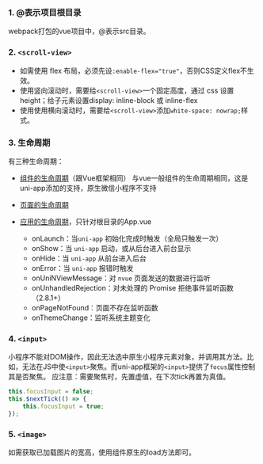 ### 1. @表示项目根目录  
webpack打包的vue项目中，@表示src目录。
### 2. `<scroll-view>`
- 如需使用 flex 布局，必须先设`:enable-flex="true"`，否则CSS定义flex不生效。
- 使用竖向滚动时，需要给`<scroll-view>`一个固定高度，通过 css 设置 height；给子元素设置display: inline-block 或 inline-flex
- 使用使用横向滚动时，需要给`<scroll-view>`添加`white-space: nowrap;`样式。
### 3. 生命周期
有三种生命周期：
- [组件的生命周期](https://uniapp.dcloud.net.cn/tutorial/page.html#componentlifecycle)（跟Vue框架相同）
  与vue一般组件的生命周期相同，这是uni-app添加的支持，原生微信小程序不支持
- [页面的生命周期](https://uniapp.dcloud.net.cn/tutorial/page.html#lifecycle)
  
- [应用的生命周期](https://uniapp.dcloud.net.cn/collocation/App.html#applifecycle)，只针对根目录的App.vue
	- onLaunch：当`uni-app` 初始化完成时触发（全局只触发一次）
	- onShow：当 `uni-app` 启动，或从后台进入前台显示
	- onHide：当 `uni-app` 从前台进入后台
	- onError：当 `uni-app` 报错时触发
	- onUniNViewMessage：对 `nvue` 页面发送的数据进行监听
	- onUnhandledRejection：对未处理的 Promise 拒绝事件监听函数（2.8.1+）
	- onPageNotFound：页面不存在监听函数
	- onThemeChange：监听系统主题变化
### 4. `<input>`
小程序不能对DOM操作，因此无法选中原生小程序元素对象，并调用其方法。比如，无法在JS中使`<input>`聚焦。而uni-app框架的`<input>`提供了`focus`属性控制其是否聚焦。
应注意：需要聚焦时，先置虚值，在下次tick再置为真值。
```JavaScript
this.focusInput = false;
this.$nextTick(() => {
	this.focusInput = true;
});
```
### 5. `<image>`
如需获取已加载图片的宽高，使用组件原生的load方法即可。